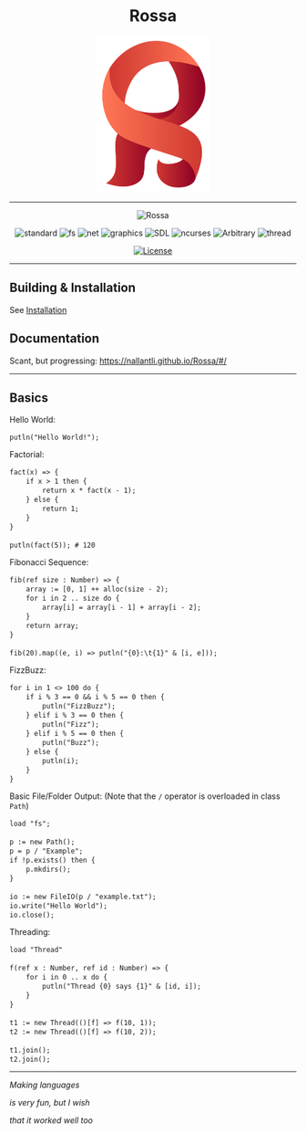 <div align="center">
<h1>Rossa</h1>
<img src="docs/Logo.svg" width="200">
</div>

-----

<div align="center">

![Rossa](https://github.com/Nallantli/Rossa/workflows/Rossa/badge.svg) 

</div>

<div align="center">

![standard](https://github.com/Nallantli/Rossa/workflows/standard/badge.svg) ![fs](https://github.com/Nallantli/Rossa/workflows/fs/badge.svg) ![net](https://github.com/Nallantli/Rossa/workflows/net/badge.svg) ![graphics](https://github.com/Nallantli/Rossa/workflows/graphics/badge.svg) ![SDL](https://github.com/Nallantli/Rossa/workflows/SDL/badge.svg) ![ncurses](https://github.com/Nallantli/Rossa/workflows/ncurses/badge.svg) ![Arbitrary](https://github.com/Nallantli/Rossa/workflows/Arbitrary/badge.svg) ![thread](https://github.com/Nallantli/Rossa/workflows/thread/badge.svg)

</div>

<div align="center">

[![License](https://img.shields.io/badge/license-BSD%203--Clause-blue)](LICENSE)

</div>

-----

## Building & Installation

See [Installation](https://nallantli.github.io/Rossa/#/Installation)

## Documentation

Scant, but progressing: https://nallantli.github.io/Rossa/#/

-----

## Basics

Hello World:

```ra
putln("Hello World!");
```

Factorial:

```ra
fact(x) => {
	if x > 1 then {
		return x * fact(x - 1);
	} else {
		return 1;
	}
}

putln(fact(5)); # 120
```

Fibonacci Sequence:

```ra
fib(ref size : Number) => {
	array := [0, 1] ++ alloc(size - 2);
	for i in 2 .. size do {
		array[i] = array[i - 1] + array[i - 2];
	}
	return array;
}

fib(20).map((e, i) => putln("{0}:\t{1}" & [i, e]));
```

FizzBuzz:

```ra
for i in 1 <> 100 do {
	if i % 3 == 0 && i % 5 == 0 then {
		putln("FizzBuzz");
	} elif i % 3 == 0 then {
		putln("Fizz");
	} elif i % 5 == 0 then {
		putln("Buzz");
	} else {
		putln(i);
	}
}
```

Basic File/Folder Output:
(Note that the `/` operator is overloaded in class `Path`)

```ra
load "fs";

p := new Path();
p = p / "Example";
if !p.exists() then {
	p.mkdirs();
}

io := new FileIO(p / "example.txt");
io.write("Hello World");
io.close();
```

Threading:

```ra
load "Thread"

f(ref x : Number, ref id : Number) => {
	for i in 0 .. x do {
		putln("Thread {0} says {1}" & [id, i]);
	}
}

t1 := new Thread(()[f] => f(10, 1));
t2 := new Thread(()[f] => f(10, 2));

t1.join();
t2.join();
```

---

_Making languages_

_is very fun, but I wish_

_that it worked well too_
